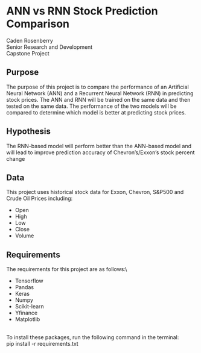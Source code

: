 # ANN vs RNN Stock Prediction Comparison
Caden Rosenberry\
Senior Research and Development\
Capstone Project

## Purpose
The purpose of this project is to compare the performance of an Artificial Neural Network (ANN) and a Recurrent Neural Network (RNN) in predicting stock prices. The ANN and RNN will be trained on the same data and then tested on the same data. The performance of the two models will be compared to determine which model is better at predicting stock prices.

## Hypothesis
The RNN-based model will perform better than the ANN-based model and will lead to improve prediction accuracy of Chevron’s/Exxon’s stock percent change 

## Data
This project uses historical stock data for Exxon, Chevron, S&P500 and Crude Oil Prices including:
* Open
* High
* Low
* Close
* Volume

## Requirements
The requirements for this project are as follows:\
* Tensorflow
* Pandas
* Keras
* Numpy
* Scikit-learn
* Yfinance
* Matplotlib 

\
To install these packages, run the following command in the terminal:\
pip install -r requirements.txt


